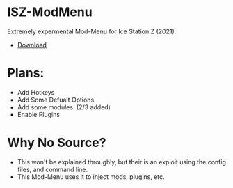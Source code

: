 # ISZ-ModMenu
Extremely expermental Mod-Menu for Ice Station Z (2021).

- [Download](https://github.com/ISZ-Hacker-Organization/ISZ-ModMenu/releases/download/v1.5.0-alpha-1/ISZ-ModMenu.zip)


# Plans:
- Add Hotkeys
- Add Some Defualt Options
- Add some modules. (2/3 added)
- Enable Plugins






# Why No Source?
- This won't be explained throughly, but their is an exploit using the config files, and command line.
- This Mod-Menu uses it to inject mods, plugins, etc.
